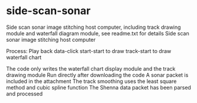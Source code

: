 # side-scan-sonar
Side scan sonar image stitching host computer, including track drawing module and waterfall diagram module, see readme.txt for details
Side scan sonar image stitching host computer

Process: Play back data-click start-start to draw track-start to draw waterfall chart

The code only writes the waterfall chart display module and the track drawing module
Run directly after downloading the code
A sonar packet is included in the attachment
The track smoothing uses the least square method and cubic spline function
The Shenna data packet has been parsed and processed
